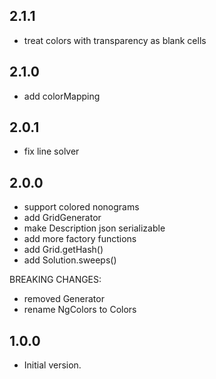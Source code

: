## 2.1.1

- treat colors with transparency as blank cells

## 2.1.0

- add colorMapping

## 2.0.1

- fix line solver

## 2.0.0

- support colored nonograms
- add GridGenerator
- make Description json serializable
- add more factory functions
- add Grid.getHash()
- add Solution.sweeps()

BREAKING CHANGES:
- removed Generator
- rename NgColors to Colors

## 1.0.0

- Initial version.
